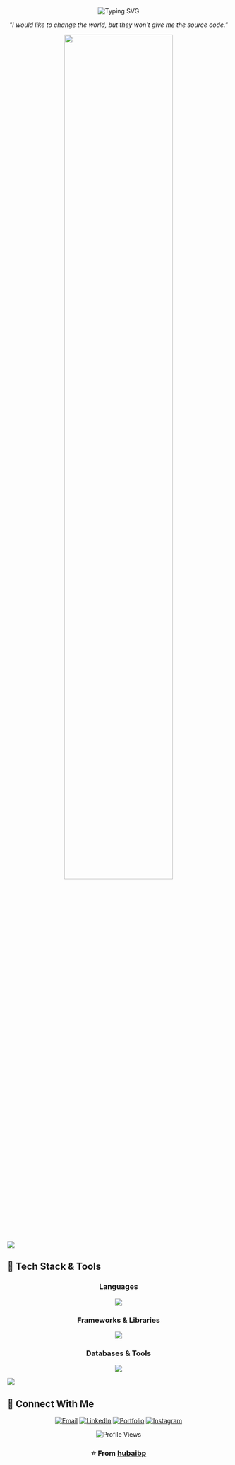 <div align="center">
  <img src="https://readme-typing-svg.herokuapp.com?font=Fira+Code&size=32&duration=2800&pause=2000&color=A9FEF7&center=true&vCenter=true&width=940&lines=Hello+World!+I'm+a+Software+Engineer%F0%9F%91%8B;Welcome+to+my+GitHub+Profile!;Let's+build+something+amazing+together!" alt="Typing SVG" />
</div>



<p align="center">
  <em>"I would like to change the world, but they won't give me the source code."</em>
</p>

<div align="center">
  <img src="https://user-images.githubusercontent.com/55005374/95673501-37764680-0b66-11eb-8ee1-d4f4a2b285d9.gif" width="70%" />
</div>

<img src="https://user-images.githubusercontent.com/73097560/115834477-dbab4500-a447-11eb-908a-139a6edaec5c.gif">

## 🚀 Tech Stack & Tools

<div align="center">
  
### Languages
<p>
  <img src="https://skillicons.dev/icons?i=python,js,html,css,c" />
</p>

### Frameworks & Libraries
<p>
  <img src="https://skillicons.dev/icons?i=django,react,bootstrap" />
</p>

### Databases & Tools
<p>
  <img src="https://skillicons.dev/icons?i=mysql,git,github,vscode" />
</p>

</div>

<img src="https://user-images.githubusercontent.com/73097560/115834477-dbab4500-a447-11eb-908a-139a6edaec5c.gif">
<!--
## 📊 GitHub Analytics
<div align="center">
  <img height="180em" src="https://github-readme-stats.vercel.app/api?username=hubaibp&show_icons=true&theme=tokyonight&include_all_commits=true&count_private=true"/>
  <img height="180em" src="https://github-readme-stats.vercel.app/api/top-langs/?username=hubaibp&layout=compact&langs_count=8&theme=tokyonight"/>
</div> -->



## 🤝 Connect With Me

<div align="center">

[![Email](https://img.shields.io/badge/Email-27hubaib@gmail.com-D14836?style=flat&logo=gmail&logoColor=white)](mailto:27hubaib@gmail.com)
[![LinkedIn](https://img.shields.io/badge/LinkedIn-Connect-0077B5?style=flat&logo=linkedin&logoColor=white)](https://www.linkedin.com/in/hubaibp)
[![Portfolio](https://img.shields.io/badge/Portfolio-hubaib.tech-000000?style=flat&logo=Google-chrome&logoColor=white)](https://hubaib.tech)
[![Instagram](https://img.shields.io/badge/Instagram-Follow-E4405F?style=flat&logo=instagram&logoColor=white)](https://instagram.com/hubaib_p)

</div>

<div align="center">
  <img src="https://komarev.com/ghpvc/?username=hubaibp&style=flat&color=blue" alt="Profile Views" />
</div>




<div align="center">
  <h3>⭐️ From <a href="https://github.com/hubaibp">hubaibp</a></h3>

</div>
